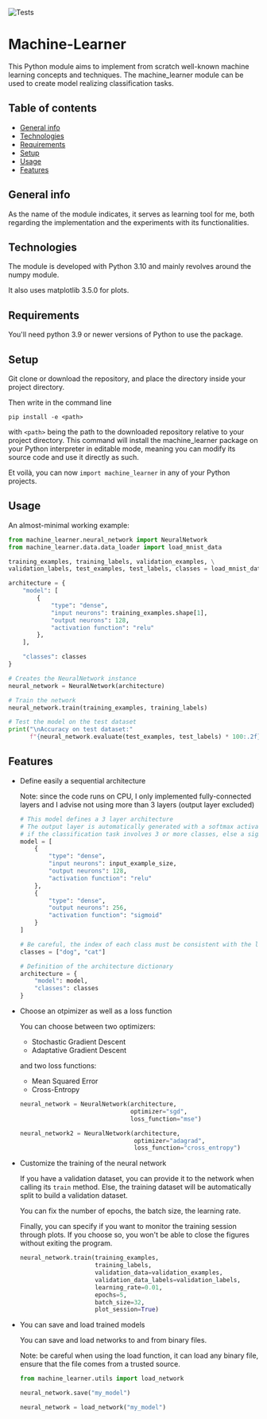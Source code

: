 ![Tests](https://github.com/PaulWassermann/Machine-Learner/actions/workflows/tests.yml/badge.svg)

# Machine-Learner

This Python module aims to implement from scratch well-known machine learning concepts and techniques. 
The machine_learner module can be used to create model
realizing classification tasks.
 

## Table of contents
* [General info](#general-info)
* [Technologies](#technologies)
* [Requirements](#requirements)  
* [Setup](#setup)
* [Usage](#usage)
* [Features](#features)


## General info

As the name of the module indicates, it serves as learning tool for me, both regarding the implementation and the 
experiments with its functionalities.

## Technologies

The module is developed with Python 3.10 and mainly revolves around the numpy module.

It also uses matplotlib 3.5.0 for plots.

## Requirements

You'll need python 3.9 or newer versions of Python to use the package.

## Setup

Git clone or download the repository, and place the directory inside your project directory.

Then write in the command line 

``pip install -e <path>`` 

with ``<path>`` being the path to the downloaded repository relative to your project directory. 
This command will install the machine_learner package on your Python interpreter in editable mode,
meaning you can modify its source code and use it directly as such.

Et voilà, you can now ``import machine_learner`` in any of your Python projects. 

## Usage

An almost-minimal working example:

```python
from machine_learner.neural_network import NeuralNetwork
from machine_learner.data.data_loader import load_mnist_data

training_examples, training_labels, validation_examples, \
validation_labels, test_examples, test_labels, classes = load_mnist_data()

architecture = {
    "model": [
        {
            "type": "dense",
            "input neurons": training_examples.shape[1],
            "output neurons": 128,
            "activation function": "relu"
        },
    ],

    "classes": classes
}

# Creates the NeuralNetwork instance
neural_network = NeuralNetwork(architecture)

# Train the network
neural_network.train(training_examples, training_labels)

# Test the model on the test dataset
print("\nAccuracy on test dataset:" 
      f"{neural_network.evaluate(test_examples, test_labels) * 100:.2f}%")
```

## Features
<ul>
<li>Define easily a sequential architecture</li>

Note: since the code runs on CPU, I only implemented fully-connected layers 
and I advise not using more than 3 layers (output layer excluded)
```python
# This model defines a 3 layer architecture
# The output layer is automatically generated with a softmax activation function
# if the classification task involves 3 or more classes, else a sigmoid activation function
model = [
    {
        "type": "dense",
        "input neurons": input_example_size,
        "output neurons": 128,
        "activation function": "relu"
    },
    {
        "type": "dense",
        "output neurons": 256,
        "activation function": "sigmoid"
    }
]

# Be careful, the index of each class must be consistent with the label vectors
classes = ["dog", "cat"]

# Definition of the architecture dictionary
architecture = {
    "model": model,
    "classes": classes
}
```

<li>Choose an otpimizer as well as a loss function</li>

You can choose between two optimizers:

<ul>
<li>Stochastic Gradient Descent</li>
<li>Adaptative Gradient Descent</li>
</ul>

and two loss functions:
<ul>
<li>Mean Squared Error</li>
<li>Cross-Entropy</li>
</ul>

```python
neural_network = NeuralNetwork(architecture, 
                               optimizer="sgd", 
                               loss_function="mse")

neural_network2 = NeuralNetwork(architecture, 
                                optimizer="adagrad", 
                                loss_function="cross_entropy")
```

<li>Customize the training of the neural network</li>

If you have a validation dataset, you can provide it to the network when calling 
its ``train`` method. Else, the training dataset will be automatically split to build a 
validation dataset.

You can fix the number of epochs, the batch size, the learning rate.

Finally, you can specify if you want to monitor the training session through plots. If you choose so, you 
won't be able to close the figures without exiting the program. 

```python
neural_network.train(training_examples,
                     training_labels,
                     validation_data=validation_examples,
                     validation_data_labels=validation_labels,
                     learning_rate=0.01,
                     epochs=5,
                     batch_size=32,
                     plot_session=True)
```

<li>You can save and load trained models </li>

You can save and load networks to and from binary files.

Note: be careful when using the load function, it can load any binary file, ensure that the
file comes from a trusted source.

```python
from machine_learner.utils import load_network

neural_network.save("my_model")

neural_network = load_network("my_model")
```

</ul>
